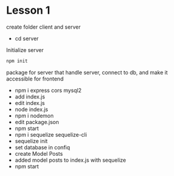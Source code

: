 # Lesson 1

create folder client and server

- cd server

Initialize server

```bash
npm init
```

package for server that  handle server, connect to db, and make it accessible for frontend

- npm i express cors mysql2
- add index.js
- edit index.js
- node index.js
- npm i nodemon
- edit package.json
- npm start
- npm i sequelize sequelize-cli
- sequelize init
- set database in confiq
- create Model Posts
- added model posts to index.js with sequelize
- npm start
